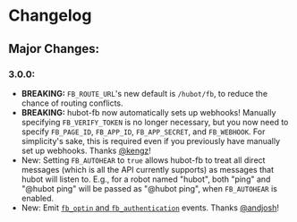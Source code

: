 # Changelog
## Major Changes:
### 3.0.0:
- __BREAKING:__ `FB_ROUTE_URL`'s new default is `/hubot/fb`, to reduce the chance of routing conflicts.
- __BREAKING:__ hubot-fb now automatically sets up webhooks! Manually specifying `FB_VERIFY_TOKEN` is no longer necessary, but you now need to specify `FB_PAGE_ID`, `FB_APP_ID`, `FB_APP_SECRET`, and `FB_WEBHOOK`. For simplicity's sake, this is required even if you previously have manually set up webhooks. Thanks [@kengz](https://github.com/kengz)!
- New: Setting `FB_AUTOHEAR` to `true` allows hubot-fb to treat all direct messages (which is all the API currently supports) as messages that hubot will listen to. E.g., for a robot named "hubot", both "ping" and "@hubot ping" will be passed as "@hubot ping", when `FB_AUTOHEAR` is enabled.
- New: Emit [`fb_optin` and `fb_authentication`](https://developers.facebook.com/docs/messenger-platform/webhook-reference#auth) events. Thanks [@andjosh](https://github.com/andjosh)!
